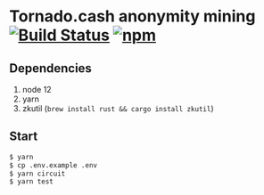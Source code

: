 # Tornado.cash anonymity mining [![Build Status](https://github.com/tornadocash/tornado-anonymity-mining/workflows/build/badge.svg)](https://github.com/tornadocash/tornado-anonymity-mining/actions) [![npm](https://img.shields.io/npm/v/tornado-anonymity-mining)](https://www.npmjs.com/package/tornado-anonymity-mining)

## Dependencies

1. node 12
2. yarn
3. zkutil (`brew install rust && cargo install zkutil`)

## Start

```bash
$ yarn
$ cp .env.example .env
$ yarn circuit
$ yarn test
```
